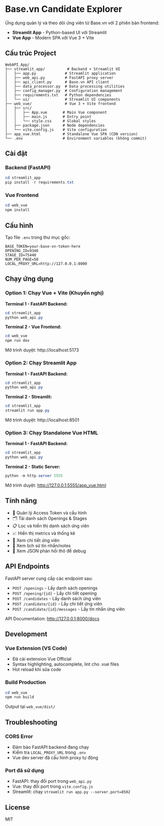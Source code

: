 # Base.vn Candidate Explorer

Ứng dụng quản lý và theo dõi ứng viên từ Base.vn với 2 phiên bản frontend:
- **Streamlit App** - Python-based UI với Streamlit
- **Vue App** - Modern SPA với Vue 3 + Vite

## Cấu trúc Project

```
WebAPI_App/
├── streamlit_app/          # Backend + Streamlit UI
│   ├── app.py             # Streamlit application
│   ├── web_api.py         # FastAPI proxy server
│   ├── api_client.py      # Base.vn API client
│   ├── data_processor.py  # Data processing utilities
│   ├── config_manager.py  # Configuration management
│   ├── requirements.txt   # Python dependencies
│   └── ui/                # Streamlit UI components
├── web_vue/               # Vue 3 + Vite frontend
│   ├── src/
│   │   ├── App.vue       # Main Vue component
│   │   ├── main.js       # Entry point
│   │   └── style.css     # Global styles
│   ├── package.json      # Node dependencies
│   └── vite.config.js    # Vite configuration
├── app_vue.html          # Standalone Vue SPA (CDN version)
└── .env                  # Environment variables (không commit)
```

## Cài đặt

### Backend (FastAPI)

```powershell
cd streamlit_app
pip install -r requirements.txt
```

### Vue Frontend

```powershell
cd web_vue
npm install
```

## Cấu hình

Tạo file `.env` trong thư mục gốc:

```env
BASE_TOKEN=your-base-vn-token-here
OPENING_ID=9346
STAGE_ID=75440
NUM_PER_PAGE=50
LOCAL_PROXY_URL=http://127.0.0.1:8000
```

## Chạy ứng dụng

### Option 1: Chạy Vue + Vite (Khuyến nghị)

**Terminal 1 - FastAPI Backend:**
```powershell
cd streamlit_app
python web_api.py
```

**Terminal 2 - Vue Frontend:**
```powershell
cd web_vue
npm run dev
```

Mở trình duyệt: http://localhost:5173

### Option 2: Chạy Streamlit App

**Terminal 1 - FastAPI Backend:**
```powershell
cd streamlit_app
python web_api.py
```

**Terminal 2 - Streamlit:**
```powershell
cd streamlit_app
streamlit run app.py
```

Mở trình duyệt: http://localhost:8501

### Option 3: Chạy Standalone Vue HTML

**Terminal 1 - FastAPI Backend:**
```powershell
cd streamlit_app
python web_api.py
```

**Terminal 2 - Static Server:**
```powershell
python -m http.server 5555
```

Mở trình duyệt: http://127.0.0.1:5555/app_vue.html

## Tính năng

- 🔑 Quản lý Access Token và cấu hình
- 🗂️ Tải danh sách Openings & Stages
- 📋 Lọc và hiển thị danh sách ứng viên
- 📈 Hiển thị metrics và thống kê
- 📁 Xem chi tiết ứng viên
- 💬 Xem lịch sử tin nhắn/notes
- 🧾 Xem JSON phản hồi thô để debug

## API Endpoints

FastAPI server cung cấp các endpoint sau:

- `POST /openings` - Lấy danh sách openings
- `POST /opening/{id}` - Lấy chi tiết opening
- `POST /candidates` - Lấy danh sách ứng viên
- `POST /candidate/{id}` - Lấy chi tiết ứng viên
- `POST /candidate/{id}/messages` - Lấy tin nhắn ứng viên

API Documentation: http://127.0.0.1:8000/docs

## Development

### Vue Extension (VS Code)

- Đã cài extension Vue Official
- Syntax highlighting, autocomplete, lint cho .vue files
- Hot reload khi sửa code

### Build Production

```powershell
cd web_vue
npm run build
```

Output tại `web_vue/dist/`

## Troubleshooting

### CORS Error
- Đảm bảo FastAPI backend đang chạy
- Kiểm tra `LOCAL_PROXY_URL` trong `.env`
- Vue dev server đã cấu hình proxy tự động

### Port đã sử dụng
- FastAPI: thay đổi port trong `web_api.py`
- Vue: thay đổi port trong `vite.config.js`
- Streamlit: chạy `streamlit run app.py --server.port=8502`

## License

MIT
